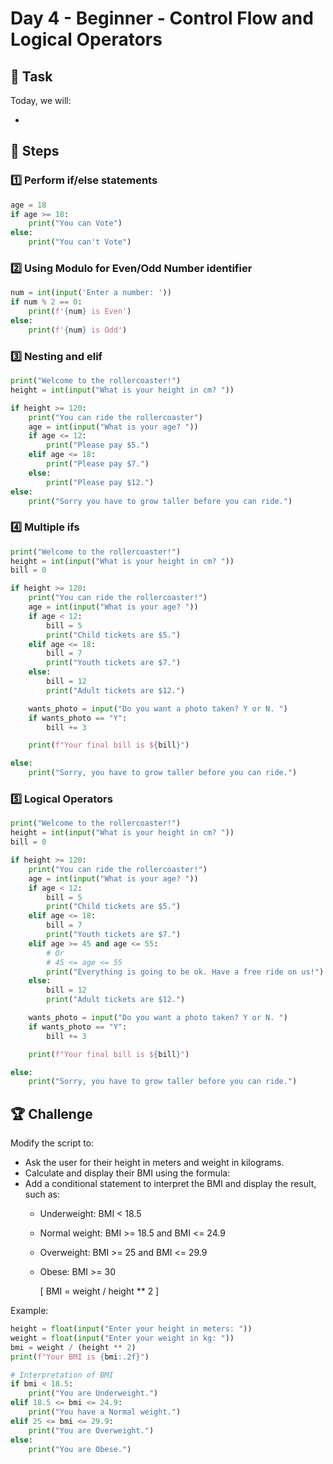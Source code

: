 # Day 4 - Beginner - Control Flow and Logical Operators

## 📌 Task  

Today, we will:  

-

## 🚀 Steps  

### 1️⃣ Perform if/else statements  
``` python
age = 18
if age >= 18:
    print("You can Vote")
else:
    print("You can't Vote")
```  

### 2️⃣ Using Modulo for Even/Odd Number identifier  
``` python
num = int(input('Enter a number: '))
if num % 2 == 0:
    print(f'{num} is Even')
else:
    print(f'{num} is Odd')
```  

### 3️⃣ Nesting and elif 
``` python
print("Welcome to the rollercoaster!")
height = int(input("What is your height in cm? "))

if height >= 120:
    print("You can ride the rollercoaster")
    age = int(input("What is your age? "))
    if age <= 12:
        print("Please pay $5.")
    elif age <= 18:
        print("Please pay $7.")
    else:
        print("Please pay $12.")
else:
    print("Sorry you have to grow taller before you can ride.")
```  

### 4️⃣ Multiple ifs  
``` python
print("Welcome to the rollercoaster!")
height = int(input("What is your height in cm? "))
bill = 0

if height >= 120:
    print("You can ride the rollercoaster!")
    age = int(input("What is your age? "))
    if age < 12:
        bill = 5
        print("Child tickets are $5.")
    elif age <= 18:
        bill = 7
        print("Youth tickets are $7.")
    else:
        bill = 12
        print("Adult tickets are $12.")

    wants_photo = input("Do you want a photo taken? Y or N. ")
    if wants_photo == "Y":
        bill += 3

    print(f"Your final bill is ${bill}")

else:
    print("Sorry, you have to grow taller before you can ride.")
```  

### 5️⃣ Logical Operators  
``` python
print("Welcome to the rollercoaster!")
height = int(input("What is your height in cm? "))
bill = 0

if height >= 120:
    print("You can ride the rollercoaster!")
    age = int(input("What is your age? "))
    if age < 12:
        bill = 5
        print("Child tickets are $5.")
    elif age <= 18:
        bill = 7
        print("Youth tickets are $7.")
    elif age >= 45 and age <= 55:
        # Or
        # 45 <= age <= 55
        print("Everything is going to be ok. Have a free ride on us!")
    else:
        bill = 12
        print("Adult tickets are $12.")

    wants_photo = input("Do you want a photo taken? Y or N. ")
    if wants_photo == "Y":
        bill += 3

    print(f"Your final bill is ${bill}")

else:
    print("Sorry, you have to grow taller before you can ride.")
```

## 🏆 Challenge  

Modify the script to:  

- Ask the user for their height in meters and weight in kilograms.  
- Calculate and display their BMI using the formula:  
- Add a conditional statement to interpret the BMI and display the result, such as:
  - Underweight: BMI < 18.5
  - Normal weight: BMI >= 18.5 and BMI <= 24.9
  - Overweight: BMI >= 25 and BMI <= 29.9
  - Obese: BMI >= 30

    \[
    BMI = weight / height ** 2
    \]

Example:  
``` python
height = float(input("Enter your height in meters: "))
weight = float(input("Enter your weight in kg: "))
bmi = weight / (height ** 2)
print(f"Your BMI is {bmi:.2f}")

# Interpretation of BMI
if bmi < 18.5:
    print("You are Underweight.")
elif 18.5 <= bmi <= 24.9:
    print("You have a Normal weight.")
elif 25 <= bmi <= 29.9:
    print("You are Overweight.")
else:
    print("You are Obese.")

```